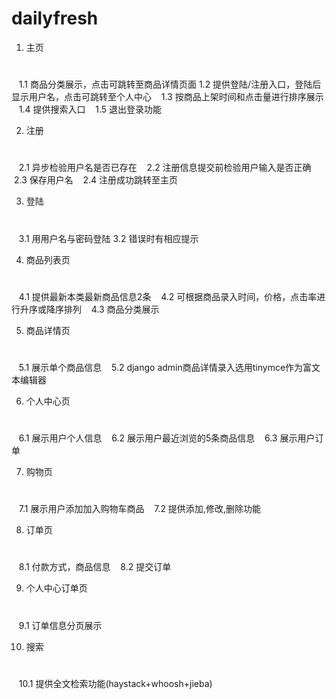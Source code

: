 # dailyfresh

1. 主页
#
    1.1 商品分类展示，点击可跳转至商品详情页面
    1.2 提供登陆/注册入口，登陆后显示用户名，点击可跳转至个人中心
    1.3 按商品上架时间和点击量进行排序展示
    1.4 提供搜索入口
    1.5 退出登录功能

2. 注册
#
    2.1 异步检验用户名是否已存在
    2.2 注册信息提交前检验用户输入是否正确
    2.3 保存用户名
    2.4 注册成功跳转至主页

3. 登陆
#
    3.1 用用户名与密码登陆
    3.2 错误时有相应提示

4. 商品列表页
#
    4.1 提供最新本类最新商品信息2条
    4.2 可根据商品录入时间，价格，点击率进行升序或降序排列
    4.3 商品分类展示

5. 商品详情页
#
    5.1 展示单个商品信息
    5.2 django admin商品详情录入选用tinymce作为富文本编辑器

6. 个人中心页
#
    6.1 展示用户个人信息
    6.2 展示用户最近浏览的5条商品信息
    6.3 展示用户订单

7. 购物页
#
    7.1 展示用户添加加入购物车商品
    7.2 提供添加,修改,删除功能

8. 订单页
#
    8.1 付款方式，商品信息
    8.2 提交订单

9. 个人中心订单页
#
    9.1 订单信息分页展示
    
10. 搜索
#
    10.1 提供全文检索功能(haystack+whoosh+jieba)
